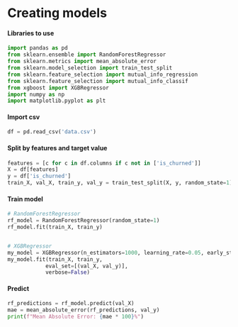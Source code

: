 # Creating models

#### Libraries to use
```python
import pandas as pd
from sklearn.ensemble import RandomForestRegressor
from sklearn.metrics import mean_absolute_error
from sklearn.model_selection import train_test_split
from sklearn.feature_selection import mutual_info_regression
from sklearn.feature_selection import mutual_info_classif
from xgboost import XGBRegressor
import numpy as np
import matplotlib.pyplot as plt
```

#### Import csv
```python
df = pd.read_csv('data.csv')
```

#### Split by features and target value
```python
features = [c for c in df.columns if c not in ['is_churned']]
X = df[features]
y = df['is_churned']
train_X, val_X, train_y, val_y = train_test_split(X, y, random_state=1)
```

#### Train model

```python
# RandomForestRegressor
rf_model = RandomForestRegressor(random_state=1)
rf_model.fit(train_X, train_y)


# XGBRegressor
my_model = XGBRegressor(n_estimators=1000, learning_rate=0.05, early_stopping_rounds=5)
my_model.fit(train_X, train_y,
         	eval_set=[(val_X, val_y)],
         	verbose=False)
```

#### Predict
```python
rf_predictions = rf_model.predict(val_X)
mae = mean_absolute_error(rf_predictions, val_y)
print(f"Mean Absolute Error: {mae * 100}%")
```
